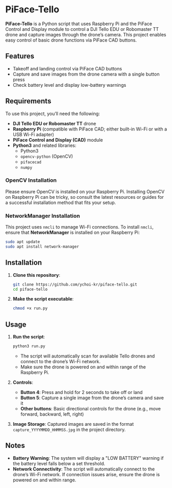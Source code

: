 # PiFace-Tello

**PiFace-Tello** is a Python script that uses Raspberry Pi and the PiFace Control and Display module to control a DJI Tello EDU or Robomaster TT drone and capture images through the drone’s camera. This project enables easy control of basic drone functions via PiFace CAD buttons.

## Features

- Takeoff and landing control via PiFace CAD buttons
- Capture and save images from the drone camera with a single button press
- Check battery level and display low-battery warnings

## Requirements

To use this project, you’ll need the following:

- **DJI Tello EDU or Robomaster TT** drone
- **Raspberry Pi** (compatible with PiFace CAD; either built-in Wi-Fi or with a USB Wi-Fi adapter)
- **PiFace Control and Display (CAD)** module
- **Python3** and related libraries:
  - Python3
  - `opencv-python` (OpenCV)
  - `pifacecad`
  - `numpy`

### OpenCV Installation

Please ensure OpenCV is installed on your Raspberry Pi. Installing OpenCV on Raspberry Pi can be tricky, so consult the latest resources or guides for a successful installation method that fits your setup. 

### NetworkManager Installation

This project uses `nmcli` to manage Wi-Fi connections. To install `nmcli`, ensure that **NetworkManager** is installed on your Raspberry Pi:

```bash
sudo apt update
sudo apt install network-manager
```

## Installation

1. **Clone this repository**:

   ```bash
   git clone https://github.com/ychoi-kr/piface-tello.git
   cd piface-tello
   ```

2. **Make the script executable**:

   ```bash
   chmod +x run.py
   ```

## Usage

1. **Run the script**:

   ```bash
   python3 run.py
   ```

   - The script will automatically scan for available Tello drones and connect to the drone’s Wi-Fi network.
   - Make sure the drone is powered on and within range of the Raspberry Pi.

2. **Controls**:
   - **Button 4**: Press and hold for 2 seconds to take off or land
   - **Button 5**: Capture a single image from the drone’s camera and save it
   - **Other buttons**: Basic directional controls for the drone (e.g., move forward, backward, left, right)

3. **Image Storage**: Captured images are saved in the format `capture_YYYYMMDD_HHMMSS.jpg` in the project directory.

## Notes

- **Battery Warning**: The system will display a "LOW BATTERY" warning if the battery level falls below a set threshold.
- **Network Connectivity**: The script will automatically connect to the drone’s Wi-Fi network. If connection issues arise, ensure the drone is powered on and within range.
